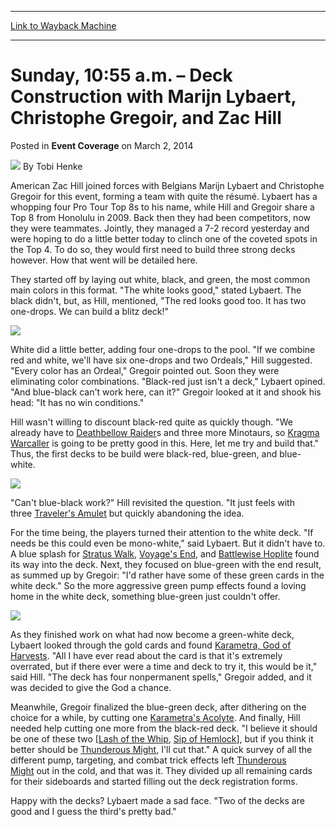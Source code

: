 
---
[Link to Wayback Machine](https://web.archive.org/web/20220703024121/https://magic.wizards.com/en/articles/archive/event-coverage/sunday-1055-am-%E2%80%93-deck-construction-marijn-lybaert-christophe-gregoir)

[_metadata_:author]:- "Tobi Henke"
[_metadata_:description]:- "American Zac Hill joined forces with Belgians Marijn Lybaert and Christophe Gregoir for this event, forming a team with quite the résumé. Lybaert has a whopping four Pro Tour Top 8s to his name, while Hill and Gregoir share a Top 8 from Honolulu in 2009. Back then they had been competitors, now they were teammates. Jointly, they managed a 7-2 record yesterday and were hoping"
[_metadata_:generator]:- "Drupal 7 (http://drupal.org)"
[_metadata_:node]:- "319386"
[_metadata_:publish_date]:- "2014-03-02"
[_metadata_:source]:- "div-main-content"
[_metadata_:title]:- "Sunday, 10:55 a.m. – Deck Construction with Marijn Lybaert, Christophe Gregoir, and Zac Hill"
[_metadata_:wayback_capture_timestamp]:- "2022-07-03 02:41:21"
[_metadata_:wayback_raw_url]:- "https://web.archive.org/web/20220703024121id_/https://magic.wizards.com/en/articles/archive/event-coverage/sunday-1055-am-%E2%80%93-deck-construction-marijn-lybaert-christophe-gregoir"
[_metadata_:wayback_url]:- "https://magic.wizards.com/en/articles/archive/event-coverage/sunday-1055-am-%E2%80%93-deck-construction-marijn-lybaert-christophe-gregoir"
---


Sunday, 10:55 a.m. – Deck Construction with Marijn Lybaert, Christophe Gregoir, and Zac Hill
============================================================================================



 Posted in **Event Coverage**
 on March 2, 2014 






![](https://media.magic.wizards.com/styles/auth_small/public/images/person/henke_author.jpg)
By Tobi Henke











American Zac Hill joined forces with Belgians Marijn Lybaert and Christophe Gregoir for this event, forming a team with quite the résumé. Lybaert has a whopping four Pro Tour Top 8s 
to his name, while Hill and Gregoir share a Top 8 from Honolulu in 2009. Back then they had been competitors, now they were teammates. Jointly, they managed a 7-2 record yesterday and 
were hoping to do a little better today to clinch one of the coveted spots in the Top 4. To do so, they would first need to build three strong decks however. How that went will be 
detailed here.


They started off by laying out white, black, and green, the most common main colors in this format. "The white looks good," stated Lybaert. The black didn't, but, as Hill, mentioned, 
"The red looks good too. It has two one-drops. We can build a blitz deck!"


![](https://media.wizards.com/legacy/mtg/images/daily/events/gpbar14/blog_construction2_1.jpg)

White did a little better, adding four one-drops to the pool. "If we combine red and white, we'll have six one-drops and two Ordeals," Hill suggested. "Every color has an Ordeal," 
Gregoir pointed out. Soon they were eliminating color combinations. "Black-red just isn't a deck," Lybaert opined. "And blue-black can't work here, can it?" Gregoir looked at it and shook 
his head: "It has no win conditions."


Hill wasn't willing to discount black-red quite as quickly though. "We already have to [Deathbellow Raider](https://gatherer.wizards.com/Pages/Card/Details.aspx?name=Deathbellow+Raider)s and three more Minotaurs, 
so [Kragma Warcaller](https://gatherer.wizards.com/Pages/Card/Details.aspx?name=Kragma+Warcaller) is going to be pretty good in this. Here, let me try and build that." Thus, the first decks to be build were black-red, blue-green, 
and blue-white.


![](https://media.wizards.com/legacy/mtg/images/daily/events/gpbar14/blog_construction2_2.jpg)

"Can't blue-black work?" Hill revisited the question. "It just feels with three [Traveler's Amulet](https://gatherer.wizards.com/Pages/Card/Details.aspx?name=Traveler%27s+Amulet) but quickly abandoning the idea.


For the time being, the players turned their attention to the white deck. "If needs be this could even be mono-white," said Lybaert. But it didn't have to. A blue splash 
for [Stratus Walk](https://gatherer.wizards.com/Pages/Card/Details.aspx?name=Stratus+Walk), [Voyage's End](https://gatherer.wizards.com/Pages/Card/Details.aspx?name=Voyage%27s+End), and [Battlewise Hoplite](https://gatherer.wizards.com/Pages/Card/Details.aspx?name=Battlewise+Hoplite) found its way into the deck. Next, they focused on 
blue-green with the end result, as summed up by Gregoir: "I'd rather have some of these green cards in the white deck." So the more aggressive green pump effects found a loving home in 
the white deck, something blue-green just couldn't offer.


![](https://media.wizards.com/legacy/mtg/images/daily/events/gpbar14/blog_construction2_3.jpg)

As they finished work on what had now become a green-white deck, Lybaert looked through the gold cards and found [Karametra, God of Harvests](https://gatherer.wizards.com/Pages/Card/Details.aspx?name=Karametra%2C+God+of+Harvests). "All I have ever 
read about the card is that it's extremely overrated, but if there ever were a time and deck to try it, this would be it," said Hill. "The deck has four nonpermanent spells," Gregoir 
added, and it was decided to give the God a chance.


Meanwhile, Gregoir finalized the blue-green deck, after dithering on the choice for a while, by cutting one [Karametra's Acolyte](https://gatherer.wizards.com/Pages/Card/Details.aspx?name=Karametra%27s+Acolyte). And finally, Hill needed 
help cutting one more from the black-red deck. "I believe it should be one of these two [[Lash of the Whip](https://gatherer.wizards.com/Pages/Card/Details.aspx?name=Lash+of+the+Whip), [Sip of Hemlock](https://gatherer.wizards.com/Pages/Card/Details.aspx?name=Sip+of+Hemlock)], but if you 
think it better should be [Thunderous Might](https://gatherer.wizards.com/Pages/Card/Details.aspx?name=Thunderous+Might), I'll cut that." A quick survey of all the different pump, targeting, and combat trick effects 
left [Thunderous Might](https://gatherer.wizards.com/Pages/Card/Details.aspx?name=Thunderous+Might) out in the cold, and that was it. They divided up all remaining cards for their sideboards and started filling out the deck 
registration forms.


Happy with the decks? Lybaert made a sad face. "Two of the decks are good and I guess the third's pretty bad."







